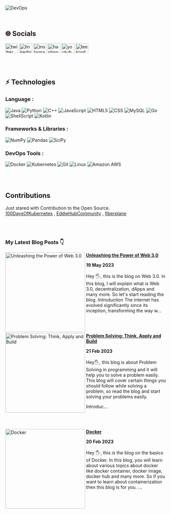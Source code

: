 ![DevOps](https://github.com/ronak-pal1/ronak-pal1/assets/98758085/18cc5146-fa10-4ec9-8640-b15ba34c6bf5)

<br>

## 🌐 Socials

<a href="https://twitter.com/ronak_pal1" target="blank"><img align="center" src="https://raw.githubusercontent.com/rahuldkjain/github-profile-readme-generator/master/src/images/icons/Social/twitter.svg" alt="twitter link" height="30" width="40" /></a>
<a href="https://www.linkedin.com/in/ronak-paul-2975b01b6/" target="blank"><img align="center" src="https://raw.githubusercontent.com/rahuldkjain/github-profile-readme-generator/master/src/images/icons/Social/linked-in-alt.svg" alt="linkedin link" height="30" width="40" /></a>
<a href="https://instagram.com/ronak_pal1" target="blank"><img align="center" src="https://raw.githubusercontent.com/rahuldkjain/github-profile-readme-generator/master/src/images/icons/Social/instagram.svg" alt="instagram link" height="30" width="40" /></a>
<a href="https://hashnode.com/@ronakpal1" target="blank"><img align="center" src="https://raw.githubusercontent.com/rahuldkjain/github-profile-readme-generator/master/src/images/icons/Social/hashnode.svg" alt="hashnode link" height="30" width="40" /></a>
<a href="https://www.youtube.com/@CodaGo" target="blank"><img align="center" src="https://raw.githubusercontent.com/rahuldkjain/github-profile-readme-generator/master/src/images/icons/Social/youtube.svg" alt="youtube channel link" height="30" width="40" /></a>
<a href="https://www.leetcode.com/ronak_pal1/" target="blank"><img align="center" src="https://raw.githubusercontent.com/rahuldkjain/github-profile-readme-generator/master/src/images/icons/Social/leet-code.svg" alt="leetcode link" height="30" width="40" /></a>

<br><br>

## ⚡ Technologies

### Language :
![Java](https://img.shields.io/badge/-java-E34A86?style=flat-square&logo=openjdk)
![Python](https://img.shields.io/badge/-Python-black?style=flat-square&logo=Python)
![C++](https://img.shields.io/badge/-C++-00599C?style=flat-square&logo=c)
![JavaScript](https://img.shields.io/badge/-JavaScript-black?style=flat-square&logo=javascript)
![HTML5](https://img.shields.io/badge/-HTML5-E34F26?style=flat-square&logo=html5&logoColor=white)
![CSS](https://img.shields.io/badge/CSS-239120?&style=for-the-badge&logo=css3&logoColor=white)
![MySQL](https://img.shields.io/badge/-MySQL-black?style=flat-square&logo=mysql)
![Go](https://img.shields.io/badge/Go-00ADD8?style=for-the-badge&logo=go&logoColor=white)
![ShellScript](https://img.shields.io/badge/Shell_Script-121011?style=for-the-badge&logo=gnu-bash&logoColor=white)
![Kotlin](https://img.shields.io/badge/kotlin-%237F52FF.svg?style=for-the-badge&logo=kotlin&logoColor=white)
<br>
### Frameworks & Libraries :
![NumPy](https://img.shields.io/badge/numpy-%23013243.svg?style=for-the-badge&logo=numpy&logoColor=white)
![Pandas](https://img.shields.io/badge/pandas-%23150458.svg?style=for-the-badge&logo=pandas&logoColor=white)
![SciPy](https://img.shields.io/badge/SciPy-%230C55A5.svg?style=for-the-badge&logo=scipy&logoColor=%white)
<br>
### DevOps Tools :
![Docker](https://img.shields.io/badge/-Docker-black?style=flat-square&logo=docker)
![Kubernetes](https://img.shields.io/badge/kubernetes-%23326ce5.svg?style=for-the-badge&logo=kubernetes&logoColor=white)
![Git](https://img.shields.io/badge/-Git-black?style=flat-square&logo=git)
![Linux](https://img.shields.io/badge/Linux-FCC624?style=for-the-badge&logo=linux&logoColor=black)
![Amazon AWS](https://img.shields.io/badge/Amazon_AWS-FF9900?style=for-the-badge&logo=amazonaws&logoColor=white)

<br><br>

## Contributions
Just stared with Contribution to the Open Source.<br/>
[100DaysOfKubernetes](https://100daysofkubernetes.io/overview.html) ,
[EddieHubCommunity](https://github.com/ronak-pal1?tab=overview&org=EddieHubCommunity) ,
[fiberplane](https://github.com/ronak-pal1/docs)

<br><br>

### My Latest Blog Posts 👇
<!-- HASHNODE_BLOG:START -->
<p align="left">
<a href="https://codago.hashnode.dev//unleashing-the-power-of-web-30" title="Unleashing the Power of Web 3.0"><img src="https://cdn.hashnode.com/res/hashnode/image/upload/v1684507578341/87801d2d-d7c8-4d42-b474-fd01a09f62a4.png" alt="Unleashing the Power of Web 3.0" width="250px" align="left" /></a>
<a href="https://codago.hashnode.dev//unleashing-the-power-of-web-30" title="Unleashing the Power of Web 3.0"><strong>Unleashing the Power of Web 3.0</strong></a>
<div><strong>19 May 2023</strong></div>
<br/> Hey 🖐, this is the blog on Web 3.0. In this blog, I will explain what is Web 3.0, decentralization, dApps and many more. So let's start reading the blog.
Introduction
The internet has evolved significantly since its inception, transforming the way w... </p> <br/> <br/>
<p align="left">
<a href="https://codago.hashnode.dev//problem-solving-think-apply-and-build" title="Problem Solving: Think, Apply and Build"><img src="https://cdn.hashnode.com/res/hashnode/image/upload/v1676917888245/7f9d3a98-cc71-4c6e-9918-3dba71f49471.png" alt="Problem Solving: Think, Apply and Build" width="250px" align="left" /></a>
<a href="https://codago.hashnode.dev//problem-solving-think-apply-and-build" title="Problem Solving: Think, Apply and Build"><strong>Problem Solving: Think, Apply and Build</strong></a>
<div><strong>21 Feb 2023</strong></div>
<br/> Hey🖐, this blog is about Problem Solving in programming and it will help you to solve a problem easily. This blog will cover certain things you should follow while solving a problem, so read the blog and start solving your problems easily.

Introduc... </p> <br/> <br/>
<p align="left">
<a href="https://codago.hashnode.dev//docker" title="Docker"><img src="https://cdn.hashnode.com/res/hashnode/image/upload/v1676617750213/22462193-11f6-4bef-8366-f2233ac5afd4.png" alt="Docker" width="250px" align="left" /></a>
<a href="https://codago.hashnode.dev//docker" title="Docker"><strong>Docker</strong></a>
<div><strong>20 Feb 2023</strong></div>
<br/> Hey 🖐, this is the blog on the basics of Docker. In this blog, you will learn about various topics about docker like docker container, docker image, docker hub and many more. So if you want to learn about containerization then this blog is for you. ... </p> <br/> <br/>
<!-- HASHNODE_BLOG:END -->

